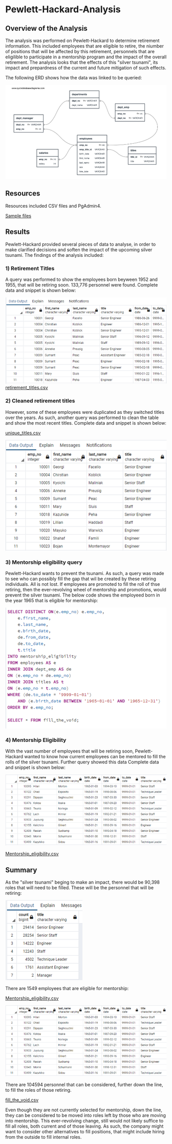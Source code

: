 # Pewlett-Hackard-Analysis

## Overview of the Analysis
The analysis was performed on Pewlett-Hackard to determine retirement information. This included employees that are eligible to retire, the niumber of positions that will be affected by this retirement, personnels that are eligilible to participate in a mentorship program and the impact of the overall retirement. The analysis looks that the effects of this "silver tsunami", its impact and prepardness of the current and future mitigation of such effects.

The following ERD shows how the data was linked to be queried:

![Data being sampled](https://github.com/hmohabir/Pewlett-Hackard-Analysis/blob/main/Data/Pictures/Initial%20query.PNG)

## Resources

Resources included CSV files and PgAdmin4.

[Sample files](https://github.com/hmohabir/Pewlett-Hackard-Analysis/tree/main/Data/Data)


## Results
Pewlett-Hackard provided several pieces of data to analyse, in order to make clarified decisions and soften the impact of the upcoming silver tsunami. The findings of the analysis included:

### 1) Retirement Titles
 
A query was performed to show the employees born beyween 1952 and 1955, that will be retiring soon. 133,776 personnel were found. Complete data and snippet is shown below: 

![Retirement_titles](https://github.com/hmohabir/Pewlett-Hackard-Analysis/blob/main/Data/Pictures/Retirement_titles.PNG)
[retirement_titles.csv](https://github.com/hmohabir/Pewlett-Hackard-Analysis/blob/main/Data/retirement_titles.csv)


### 2) Cleaned retirement titles

However, some of these employees were duplicated as they switched titles over the years. As such, another query was performed to clean the table and show the most recent titles. Complete data and snippet is shown below:

[unique_titles.csv](https://github.com/hmohabir/Pewlett-Hackard-Analysis/blob/main/Data/unique_titles.csv)

![unique_titles](https://github.com/hmohabir/Pewlett-Hackard-Analysis/blob/main/Data/Pictures/unique_titles.PNG)

### 3) Mentorship eligibility query

Pewlett-Hackard wants to prevent the tsunami. As such, a query was made to see who can possibly fill the gap that wil be created by these retiring individuals. All is not lost. If employees are promoted to fill the roll of thse retiring, then the ever-revolving wheel of mentorship and promotions, would prevent the silver tsunami. The below code shows the employeed born in the year 1965 that is eligible for mentorship:

![Mentorship_eligibility_code](https://github.com/hmohabir/Pewlett-Hackard-Analysis/blob/main/Data/Pictures/Mentorship_eligibility_code.PNG)

### 4) Mentorship Eligibility

With the vast number of employees that will be retiring soon, Pewlett-Hackard wanted to know how current employees can be mentored to fill the rolls of the silver tsunami. Further query showed this data Complete data and snippet is shown below:


![Mentorship_eligibility](https://github.com/hmohabir/Pewlett-Hackard-Analysis/blob/main/Data/Pictures/Mentorship_eligibility.PNG)

[Mentorship_eligibility.csv](https://github.com/hmohabir/Pewlett-Hackard-Analysis/blob/main/Data/unique_titles.csv)



## Summary

As the "silver tsunami" beging to make an impact, there would be 90,398 roles that will need to be filled. These will be the personnel that will be retiring:

![retiring_titles](https://github.com/hmohabir/Pewlett-Hackard-Analysis/blob/main/Data/Pictures/retiring_titles.PNG)


There are 1549 employees that are eligible for mentorship:

[Mentorship_eligibility.csv](https://github.com/hmohabir/Pewlett-Hackard-Analysis/blob/main/Data/mentorship_eligibility.csv)

![Mentorship_eligibility](https://github.com/hmohabir/Pewlett-Hackard-Analysis/blob/main/Data/Pictures/Mentorship_eligibility.PNG)

There are 104594 personnel that can be considered, further down the line, to fill the roles of those retiring. 

[fill_the_void.csv](https://github.com/hmohabir/Pewlett-Hackard-Analysis/blob/main/Data/fill_the_void.csv)

Even though they are not currently selected for mentorship, down the line, they can be considered to be moved into roles left by those who are moving into mentorship. This ever-revolving change, still would not likely suffice to fill all roles, both current and of those leaving. As such, the company might want to consider other alternatives to fill positions, that might include hiring from the outside to fill internal roles.


